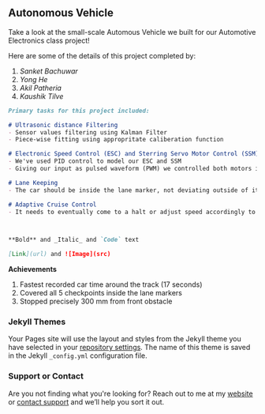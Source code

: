 ## Autonomous Vehicle 

Take a look at the small-scale Automous Vehicle we built for our Automotive Electronics class project! 

Here are some of the details of this project completed by:
1. _Sanket Bachuwar_
2. _Yong He_
3. _Akil Patheria_
4. _Kaushik Tilve_ 

```markdown
Primary tasks for this project included:

# Ultrasonic distance Filtering
- Sensor values filtering using Kalman Filter
- Piece-wise fitting using appropritate caliberation function

# Electronic Speed Control (ESC) and Sterring Servo Motor Control (SSM)
- We've used PID control to model our ESC and SSM
- Giving our input as pulsed waveform (PWM) we controlled both motors in tandem

# Lane Keeping
- The car should be inside the lane marker, not deviating outside of it

# Adaptive Cruise Control 
- It needs to eventually come to a halt or adjust speed accordingly to a front obstacle or a car ahead 



**Bold** and _Italic_ and `Code` text

[Link](url) and ![Image](src)

```
**Achievements**
1. Fastest recorded car time around the track (17 seconds)
2. Covered all 5 checkpoints inside the lane markers
3. Stopped precisely 300 mm from front obstacle 

### Jekyll Themes

Your Pages site will use the layout and styles from the Jekyll theme you have selected in your [repository settings](https://github.com/kaushiktilve/Autonomous-Vehicle/settings). The name of this theme is saved in the Jekyll `_config.yml` configuration file.

### Support or Contact

Are you not finding what you're looking for? Reach out to me at my [website](https://www.kaushiktilve.com/contact) or [contact support](https://github.com/contact) and we’ll help you sort it out.
